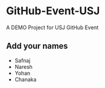 # GitHub-Event-USJ
A DEMO Project for USJ GitHub Event

## Add your names

- Safnaj
- Naresh
- Yohan
- Chanaka
